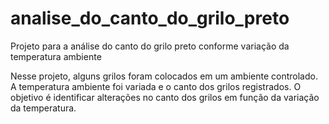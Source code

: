 # analise_do_canto_do_grilo_preto
Projeto para a análise do canto do grilo preto conforme variação da temperatura ambiente

Nesse projeto, alguns grilos foram colocados em um ambiente controlado. A temperatura ambiente foi variada e o canto dos grilos registrados.
O objetivo é identificar alterações no canto dos grilos em função da variação da temperatura.

